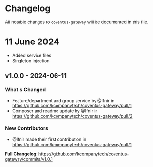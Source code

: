 # Changelog

All notable changes to `coventus-gateway` will be documented in this file.

# 11 June 2024

* Added service files
* Singleton injection

## v1.0.0 - 2024-06-11

### What's Changed

* Feature/department and group service by @Ifnir in https://github.com/kcompanytech/coventus-gateway/pull/1
* Composer and readme update by @Ifnir in https://github.com/kcompanytech/coventus-gateway/pull/2

### New Contributors

* @Ifnir made their first contribution in https://github.com/kcompanytech/coventus-gateway/pull/1

**Full Changelog**: https://github.com/kcompanytech/coventus-gateway/commits/v1.0.1
